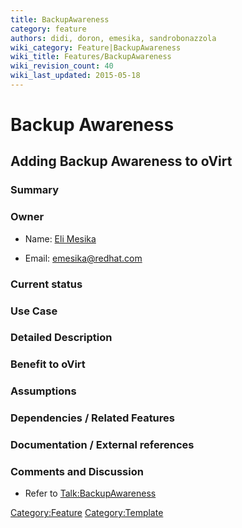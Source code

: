 ```yaml
---
title: BackupAwareness
category: feature
authors: didi, doron, emesika, sandrobonazzola
wiki_category: Feature|BackupAwareness
wiki_title: Features/BackupAwareness
wiki_revision_count: 40
wiki_last_updated: 2015-05-18
---
```


# Backup Awareness

## Adding Backup Awareness to oVirt

### Summary

### Owner

*   Name: [ Eli Mesika](User:MyUser)

<!-- -->

*   Email: emesika@redhat.com

### Current status

### Use Case

### Detailed Description

### Benefit to oVirt

### Assumptions

### Dependencies / Related Features

### Documentation / External references

### Comments and Discussion

*   Refer to <Talk:BackupAwareness>

<Category:Feature> <Category:Template>
